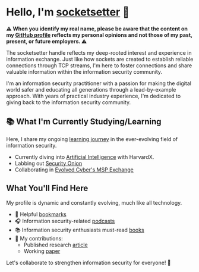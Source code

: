 # Hello, I'm [socketsetter](https://github.com/socketsetter/public) 👋

**⚠️ When you identify my real name, please be aware that the content on my [GitHub profile](https://github.com/socketsetter/public) reflects my personal opinions and not those of my past, present, or future employers. ⚠️**

The socketsetter handle reflects my deep-rooted interest and experience in information exchange. Just like how sockets are created to establish reliable connections through TCP streams, I'm here to foster connections and share valuable information within the information security community.

I'm an information security practitioner with a passion for making the digital world safer and educating all generations through a lead-by-example approach. With years of practical industry experience, I'm dedicated to giving back to the information security community.

## 📚 What I'm Currently Studying/Learning
Here, I share my ongoing [learning journey](https://github.com/socketsetter/public/blob/main/learningJourney.md) in the ever-evolving field of information security.
- Currently diving into [Artificial Intelligence](https://learning.edx.org/course/course-v1:HarvardX+CS50+X/home) with HarvardX. 
- Labbing out [Security Onion](https://securityonionsolutions.com/)
- Collaborating in [Evolved Cyber's MSP Exchange](https://www.whitehouse.gov/oncd/briefing-room/2024/01/12/readout-national-cyber-director-harry-coker-jr-visits-baltimore-county-to-spotlight-best-practices-to-build-and-grow-the-nations-cyber-workforce/)

## What You'll Find Here
My profile is dynamic and constantly evolving, much like all technology.
- 📌 Helpful [bookmarks](https://github.com/socketsetter/public/blob/main/bookmarks.md) 
- 🎧 Information security-related [podcasts](https://github.com/socketsetter/public/blob/main/podcasts.md)
- 📚 Information security enthusiasts must-read [books](https://github.com/socketsetter/public/blob/main/books.md)
- 📜 My contributions: 
	- Published research [article](https://github.com/socketsetter/openstack)
	- Working [paper](https://cloudsecurityalliance.org/artifacts/software-defined-perimeter-and-zero-trust/)

Let's collaborate to strengthen information security for everyone! 🔗
